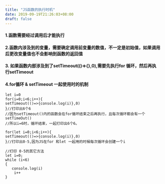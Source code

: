 ```yaml
---
title: "JS函数的执行时机"
date: 2019-09-19T21:26:03+08:00
draft: false
---
```


#### 1.函数需要经过调用后才能执行
#### 2.函数内涉及到的变量，需要确定调用前变量的数值，不一定是初始值，如果调用后更改变量值也不会影响到函数的返回值
#### 3. 如果函数内部涉及到了setTimeout(()=>{},0),需要先执行for 循环，然后再执行setTimeout
#### 4.for循环 & setTimeout 一起使用时的机制
```
let i=0
for(i=0;i<6;i++){
setTimeout(()=>{console.log(i)},0)
}//打印出6个6 
//因为setTimeout()内的函数会在for循环结束之后再执行，且每次循环都会有一个setTimeOut()
//所以i=6时，循环结束，一起打印出6个6。
```
```
for(let i=0;i<6;i++){
setTimeout(()=>{console.log(i)},0)
}//打印出0-5,因为JS在for 和let 一起用的时候每次循环会创建一个i
```
```
//打印 0-5的其它方法
let i=0;
while (i<6)
{
   console.log(i)
    i++
}
```
